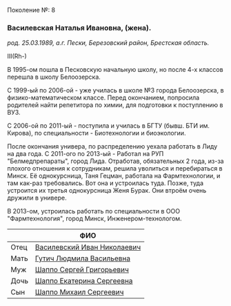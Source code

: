 Поколение №: 8

### Василевская Наталья Ивановна, (жена).

_род. 25.03.1989, а.г. Пески, Березовский район, Брестская область._

III(Rh-)

В 1995-ом пошла в Песковскую начальную школу, но после 4-х классов перешла в школу Белоозерска.

С 1999-ый по 2006-ой - уже училась в школе №3 города Белоозерска, в физико-математическом классе.
Перед окончанием, попросила родителей найти репетитора по химии, для подготовки к поступлению в ВУЗ.

С 2006-ой по 2011-ый - поступила и училась в БГТУ (бывш. БТИ им. Кирова), по специальности - Биотехнологии и биоэкологии.

После окончания универа, по распределению уехала работать в Лиду на два года.
С 2011-ого по 2013-ый - Работал на РУП "Белмедпрепараты", город Лида. 
Отработав, обязательных 2 года, из-за плохого отношения к сотрудникам, решила уволиться и перебираться в Минск.
Её однокурсница, Таня Гецман, работала на Фармтехнологии, и там как-раз требовались. 
Вот она и устроилась туда.
Позже, туда устроится их третья однокурсница Женя Бурак.
Они втроём очень дружили в универе.

В 2013-ом, устроилась работать по специальности в ООО "Фармтехнология", город Минск, Инженером-технологом. 

|      | ФИО                                                                     |
|------|-------------------------------------------------------------------------|
| Отец | [Василевский Иван Николаевич](/ancestors/7-Василевский-Иван-Николаевич) |
| Мать | [Гутич Людмила Васильевна](/ancestors/7-Гутич-Людмила-Васильевна)       |
| Муж  | [Шаппо Сергей Григорьевич](/ancestors/8-Шаппо-Сергей-Григорьевич)       |
| Дочь | [Шаппо Екатерина Сергеевна](/ancestors/9-Шаппо-Екатерина-Сергеевна)     |
| Сын  | [Шаппо Михаил Сергеевич](/ancestors/9-Шаппо-Михаил-Сергеевич)           |

